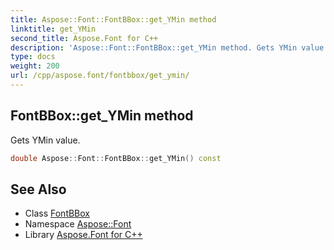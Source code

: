 ```yaml
---
title: Aspose::Font::FontBBox::get_YMin method
linktitle: get_YMin
second_title: Aspose.Font for C++
description: 'Aspose::Font::FontBBox::get_YMin method. Gets YMin value in C++.'
type: docs
weight: 200
url: /cpp/aspose.font/fontbbox/get_ymin/
---
```

## FontBBox::get_YMin method


Gets YMin value.

```cpp
double Aspose::Font::FontBBox::get_YMin() const
```

## See Also

* Class [FontBBox](../)
* Namespace [Aspose::Font](../../)
* Library [Aspose.Font for C++](../../../)
